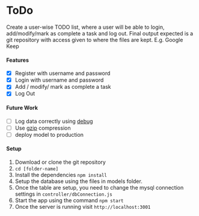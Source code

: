 # ToDo

Create a user-wise TODO list, where a user will be able to login, add/modify/mark as complete a task and log out. Final output expected is a git repository with access given to <insert-email-id> where the files are kept. E.g. Google Keep

#### Features
- [x]	Register with username and password
- [x] Login with username and password
- [x]	Add / modify/ mark as complete a task
- [x]	Log Out

#### Future Work
- [ ] Log data correctly using [debug](#)
- [ ] Use [gzip](#) compression
- [ ] deploy model to production

#### Setup

1. Download or clone the git repository
2. `cd [folder-name]`
3. Install the dependencies
`npm install`
4. Setup the database using the files in models folder.
5. Once the table are setup, you need to change the mysql connection settings in `controller/dbConnection.js`
6. Start the app using the command
`npm start`
7. Once the server is running visit `http://localhost:3001`
